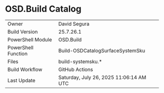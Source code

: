 ﻿# OSD.Build Catalog

| | |
|-|-|
| Owner | David Segura |
| Build Version | 25.7.26.1 |
| PowerShell Module | OSD.Build |
| PowerShell Function | Build-OSDCatalogSurfaceSystemSku |
| Files | build-systemsku.* |
| Build Workflow | GitHub Actions |
| Last Update | Saturday, July 26, 2025 11:06:14 AM UTC |

